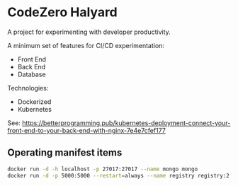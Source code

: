 # CodeZero Halyard

A project for experimenting with developer productivity.

A minimum set of features for CI/CD experimentation:

* Front End
* Back End
* Database

Technologies:

* Dockerized
* Kubernetes

See: https://betterprogramming.pub/kubernetes-deployment-connect-your-front-end-to-your-back-end-with-nginx-7e4e7cfef177


## Operating manifest items

``` bash
docker run -d -h localhost -p 27017:27017 --name mongo mongo
docker run -d -p 5000:5000 --restart=always --name registry registry:2
```
